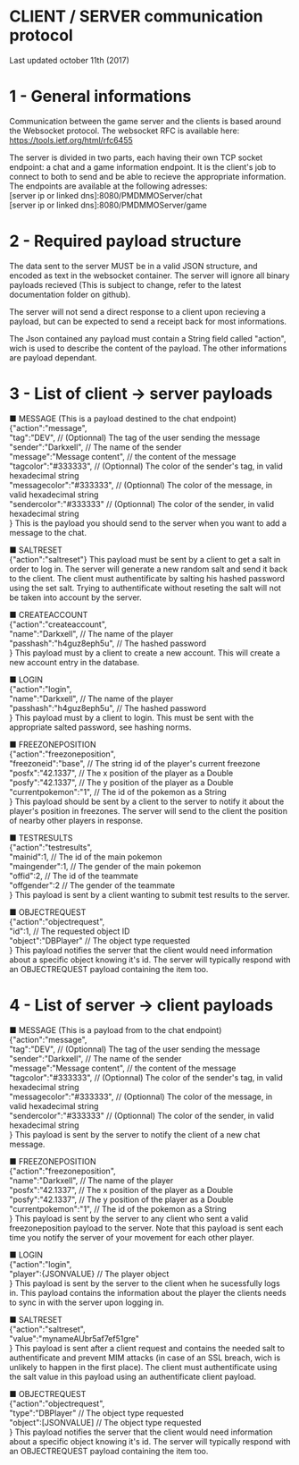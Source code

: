 
# CLIENT / SERVER communication protocol
Last updated october 11th (2017)

# 1 - General informations

Communication between the game server and the clients is based around the Websocket protocol.
The websocket RFC is available here:
https://tools.ietf.org/html/rfc6455

The server is divided in two parts, each having their own TCP socket endpoint: a chat and a game information endpoint.
It is the client's job to connect to both to send and be able to recieve the appropriate information.
The endpoints are available at the following adresses:
<br/>[server ip or linked dns]:8080/PMDMMOServer/chat
<br/>[server ip or linked dns]:8080/PMDMMOServer/game

# 2 - Required payload structure

The data sent to the server MUST be in a valid JSON structure, and encoded as text in the websocket container.
The server will ignore all binary payloads recieved (This is subject to change, refer to the latest documentation folder on github).

The server will not send a direct response to a client upon recieving a payload, but can be expected to send a receipt back for most informations.

The Json contained any payload must contain a String field called "action", wich is used to describe the content of the payload.
The other informations are payload dependant.

# 3 - List of client -> server payloads

■ MESSAGE (This is a payload destined to the chat endpoint)
<br/>{"action":"message",
<br/>"tag":"DEV", // (Optionnal) The tag of the user sending the message
<br/>"sender":"Darkxell", // The name of the sender
<br/>"message":"Message content", // the content of the message
<br/>"tagcolor":"#333333", // (Optionnal) The color of the sender's tag, in valid hexadecimal string
<br/>"messagecolor":"#333333", // (Optionnal) The color of the message, in valid hexadecimal string
<br/>"sendercolor":"#333333" // (Optionnal) The color of the sender, in valid hexadecimal string
<br/>}
This is the payload you should send to the server when you want to add a message to the chat.

■ SALTRESET
<br/>{"action":"saltreset"}
This payload must be sent by a client to get a salt in order to log in. The server will generate a new random salt and send it back to the client. The client must authentificate by salting his hashed password using the set salt.
Trying to authentificate without reseting the salt will not be taken into account by the server.

■ CREATEACCOUNT
<br/>{"action":"createaccount",
<br/>"name":"Darkxell", // The name of the player
<br/>"passhash":"h4guz8eph5u", // The hashed password
<br/>}
This payload must by a client to create a new account. This will create a new account entry in the database.

■ LOGIN
<br/>{"action":"login",
<br/>"name":"Darkxell", // The name of the player
<br/>"passhash":"h4guz8eph5u", // The hashed password
<br/>}
This payload must by a client to login. This must be sent with the appropriate salted password, see hashing norms.

■ FREEZONEPOSITION
<br/>{"action":"freezoneposition",
<br/>"freezoneid":"base", // The string id of the player's current freezone
<br/>"posfx":"42.1337", // The x position of the player as a Double
<br/>"posfy":"42.1337", // The y position of the player as a Double
<br/>"currentpokemon":"1", // The id of the pokemon as a String
<br/>}
This payload should be sent by a client to the server to notify it about the player's position in freezones. The server will send to the client the position of nearby other players in response.

■ TESTRESULTS
<br/>{"action":"testresults",
<br/>"mainid":1, // The id of the main pokemon
<br/>"maingender":1, // The gender of the main pokemon
<br/>"offid":2, // The id of the teammate
<br/>"offgender":2 // The gender of the teammate
<br/>}
This payload is sent by a client wanting to submit test results to the server.

■ OBJECTREQUEST
<br/>{"action":"objectrequest",
<br/>"id":1, // The requested object ID
<br/>"object":"DBPlayer" // The object type requested
<br/>}
This payload notifies the server that the client would need information about a specific object knowing it's id.
The server will typically respond with an OBJECTREQUEST payload containing the item too.

# 4 - List of server -> client payloads

■ MESSAGE (This is a payload from to the chat endpoint)
<br/>{"action":"message",
<br/>"tag":"DEV", // (Optionnal) The tag of the user sending the message
<br/>"sender":"Darkxell", // The name of the sender
<br/>"message":"Message content", // the content of the message
<br/>"tagcolor":"#333333", // (Optionnal) The color of the sender's tag, in valid hexadecimal string
<br/>"messagecolor":"#333333", // (Optionnal) The color of the message, in valid hexadecimal string
<br/>"sendercolor":"#333333" // (Optionnal) The color of the sender, in valid hexadecimal string
<br/>}
This payload is sent by the server to notify the client of a new chat message.

■ FREEZONEPOSITION
<br/>{"action":"freezoneposition",
<br/>"name":"Darkxell", // The name of the player
<br/>"posfx":"42.1337", // The x position of the player as a Double
<br/>"posfy":"42.1337", // The y position of the player as a Double
<br/>"currentpokemon":"1", // The id of the pokemon as a String
<br/>}
This payload is sent by the server to any client who sent a valid freezoneposition payload to the server.
Note that this payload is sent each time you notify the server of your movement for each other player.

■ LOGIN
<br/>{"action":"login",
<br/>"player":{JSONVALUE} // The player object
<br/>}
This payload is sent by the server to the client when he sucessfully logs in.
This payload contains the information about the player the clients needs to sync in with the server upon logging in.

■ SALTRESET
<br/>{"action":"saltreset",
<br/>"value":"mynameAUbr5af7ef51gre"
<br/>}
This payload is sent after a client request and contains the needed salt to authentificate and prevent MIM attacks (in case of an SSL breach, wich is unlikely to happen in the first place).
The client must authentificate using the salt value in this payload using an authentificate client payload.

■ OBJECTREQUEST
<br/>{"action":"objectrequest",
<br/>"type":"DBPlayer" // The object type requested
<br/>"object":[JSONVALUE] // The object type requested
<br/>}
This payload notifies the server that the client would need information about a specific object knowing it's id.
The server will typically respond with an OBJECTREQUEST payload containing the item too.



